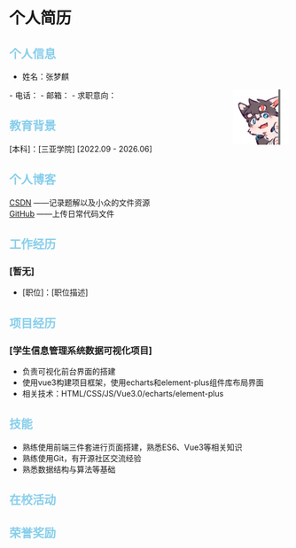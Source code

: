 # 个人简历



## <font color=skyblue>个人信息</font>
- 姓名：张梦麒
<img  src="./assets/picture.jpg" style="float:right" width="100px" margin-top="100px">
- 电话：
- 邮箱：
- 求职意向：<font color=skyblue></font>

## <font color=skyblue >教育背景</font>

[本科]：[三亚学院] [2022.09 - 2026.06]

## <font color=skyblue >个人博客</font>
<a href="https://blog.csdn.net/qq_55149044?type=blog">CSDN</a>      ——记录题解以及小众的文件资源<br>
<a href="https://github.com/WinternetQilin">GitHub</a> ——上传日常代码文件


## <font color=skyblue >工作经历</font>

### [暂无]

- [职位]：[职位描述]

## <font color=skyblue >项目经历</font>

### [学生信息管理系统数据可视化项目]

- 负责可视化前台界面的搭建
- 使用vue3构建项目框架，使用echarts和element-plus组件库布局界面
- 相关技术：HTML/CSS/JS/Vue3.0/echarts/element-plus

## <font color=skyblue >技能</font>

- 熟练使用前端三件套进行页面搭建，熟悉ES6、Vue3等相关知识
- 熟练使用Git，有开源社区交流经验
- 熟悉数据结构与算法等基础

## <font color=skyblue >在校活动</font>



## <font color=skyblue >荣誉奖励</font>


‍
